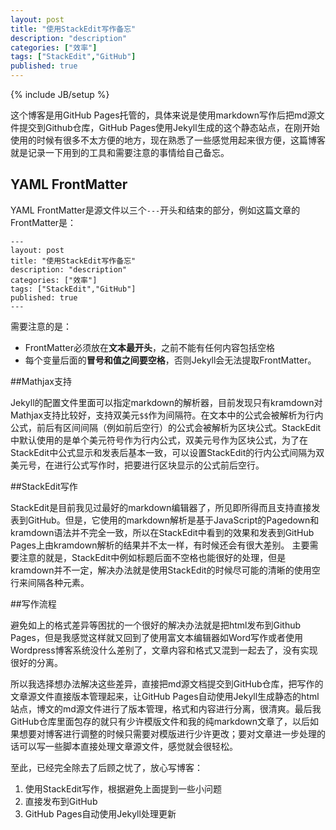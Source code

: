 ```yaml
---
layout: post
title: "使用StackEdit写作备忘"
description: "description"
categories: ["效率"]
tags: ["StackEdit","GitHub"]
published: true
---
```

{% include JB/setup %} 

这个博客是用GitHub Pages托管的，具体来说是使用markdown写作后把md源文件提交到Github仓库，GitHub Pages使用Jekyll生成的这个静态站点，在刚开始使用的时候有很多不太方便的地方，现在熟悉了一些感觉用起来很方便，这篇博客就是记录一下用到的工具和需要注意的事情给自己备忘。

## YAML FrontMatter

YAML FrontMatter是源文件以三个`---`开头和结束的部分，例如这篇文章的FrontMatter是：

    ---
    layout: post
    title: "使用StackEdit写作备忘"
    description: "description"
    categories: ["效率"]
    tags: ["StackEdit","GitHub"]
    published: true
    ---
    
需要注意的是：

 - FrontMatter必须放在**文本最开头**，之前不能有任何内容包括空格
 - 每个变量后面的**冒号和值之间要空格**，否则Jekyll会无法提取FrontMatter。
 
##Mathjax支持

Jekyll的配置文件里面可以指定markdown的解析器，目前发现只有kramdown对Mathjax支持比较好，支持双美元`$$`作为间隔符。在文本中的公式会被解析为行内公式，前后有区间间隔（例如前后空行）的公式会被解析为区块公式。StackEdit中默认使用的是单个美元符号作为行内公式，双美元号作为区块公式，为了在StackEdit中公式显示和发表后基本一致，可以设置StackEdit的行内公式间隔为双美元号，在进行公式写作时，把要进行区块显示的公式前后空行。

##StackEdit写作

StackEdit是目前我见过最好的markdown编辑器了，所见即所得而且支持直接发表到GitHub。但是，它使用的markdown解析是基于JavaScript的Pagedown和kramdown语法并不完全一致，所以在StackEdit中看到的效果和发表到GitHub Pages上由kramdown解析的结果并不太一样，有时候还会有很大差别。
主要需要注意的就是，StackEdit中例如标题后面不空格也能很好的处理，但是kramdown并不一定，解决办法就是使用StackEdit的时候尽可能的清晰的使用空行来间隔各种元素。

##写作流程

避免如上的格式差异等困扰的一个很好的解决办法就是把html发布到Github Pages，但是我感觉这样就又回到了使用富文本编辑器如Word写作或者使用Wordpress博客系统没什么差别了，文章内容和格式又混到一起去了，没有实现很好的分离。

所以我选择想办法解决这些差异，直接把md源文档提交到GitHub仓库，把写作的文章源文件直接版本管理起来，让GitHub Pages自动使用Jekyll生成静态的html站点，博文的md源文件进行了版本管理，格式和内容进行分离，很清爽。最后我GitHub仓库里面包存的就只有少许模版文件和我的纯markdown文章了，以后如果想要对博客进行调整的时候只需要对模版进行少许更改；要对文章进一步处理的话可以写一些脚本直接处理文章源文件，感觉就会很轻松。

至此，已经完全除去了后顾之忧了，放心写博客：

 1. 使用StackEdit写作，根据避免上面提到一些小问题
 2. 直接发布到GitHub
 3. GitHub Pages自动使用Jekyll处理更新

